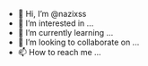 - 👋 Hi, I’m @nazixss
- 👀 I’m interested in ...
- 🌱 I’m currently learning ...
- 💞️ I’m looking to collaborate on ...
- 📫 How to reach me ...

<!---
nazixss/nazixss is a ✨ special ✨ repository because its `README.md` (this file) appears on your GitHub profile.
You can click the Preview link to take a look at your changes.
--->
